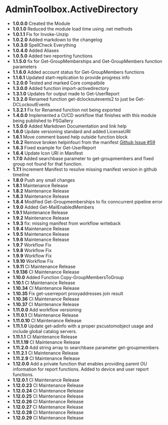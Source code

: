 # **AdminToolbox.ActiveDirectory**

* **1.0.0.0** Created the Module
* **1.0.1.0** Reduced the module load time using .net methods
* **1.0.1.1** Fix for Invoke-Unzip
* **1.0.2.0** Added markdown to the changelog
* **1.0.3.0** SpellCheck Everything
* **1.0.4.0** Added Aliases
* **1.0.5.0** Added two reporting functions
* **1.1.5.0** fix for Get-GroupMemberships  and Get-GroupMembers function parameters
* **1.1.6.0** Added account status for Get-GroupMembers functions
* **1.1.6.1** Updated start-replication to provide progress info
* **1.2.0.0** Tested and marked Core compatbile
* **1.3.0.0** Added function import-activedirectory
* **1.3.1.0** Updates for output made to Get-UserReport
* **1.3.2.0** Renamed function get-dclockoutevents2 to just be Get-DCLockoutEvents
* **1.3.2.1** Fix for Renamed function not being exported
* **1.4.0.0** Implemented a CI/CD workflow that finishes with this module being published to PSGallery
* **1.5.0.0** Added Markdown Documentation and link help
* **1.6.0** Update versioning standard and added LicenseURI
* **1.6.1** Move comment based help outside function block
* **1.6.2** Remove broken helpinfouri from the manifest [Github Issue #59](https://github.com/TheTaylorLee/AdminToolbox/issues/59)
* **1.6.3** Fixed example for Get-UserReport
* **1.6.4** Update Icon URI in Manifest
* **1.7.0** Added searchbase parameter to get-groupmembers and fixed group not found for that function.
* **1.7.1** Increment Manifest to resolve missing manifest version in github timeline
* **1.8.0** Push any small changes
* **1.8.1** Maintenance Release
* **1.8.2** Maintenance Release
* **1.8.3** Maintenance Release
* **1.8.4** Modified Get-Groupmemberships to fix conncurrent pipeline error
* **1.9.0** Added Get-MailEnabledMembers
* **1.9.1** Maintenance Release
* **1.9.2** Maintenance Release
* **1.9.3** fix: missing manifest from workflow writeback
* **1.9.4** Maintenance Release
* **1.9.5** Maintenance Release
* **1.9.6** Maintenance Release
* **1.9.7** Workflow Fix
* **1.9.8** Workflow Fix
* **1.9.9** Workflow Fix
* **1.9.10** Workflow Fix
* **1.9.11** CI Maintenance Release
* **1.9.136** CI Maintenance Release
* **1.10.0** Added Function Copy-GroupMembersToGroup
* **1.10.1** CI Maintenance Release
* **1.10.34** CI Maintenance Release
* **1.10.35** Fix get-userreport proxyaddresses join result
* **1.10.36** CI Maintenance Release
* **1.10.37** CI Maintenance Release
* **1.11.0.0** Add workflow versioning
* **1.11.0.1** CI Maintenance Release
* **1.11.0.10** CI Maintenance Release
* **1.11.1.0** Update get-adinfo with a proper pscustomobject usage and include global catalog servers.
* **1.11.1.1** CI Maintenance Release
* **1.11.1.19** CI Maintenance Release
* **1.11.2.0** Add string array to searchbase parameter get-groupmembers
* **1.11.2.1** CI Maintenance Release
* **1.11.2.9** CI Maintenance Release
* **1.12.0.0** Add a private function that enables providing parent OU information for report functions. Added to device and user report functions.
* **1.12.0.1** CI Maintenance Release
* **1.12.0.23** CI Maintenance Release
* **1.12.0.24** CI Maintenance Release
* **1.12.0.25** CI Maintenance Release
* **1.12.0.26** CI Maintenance Release
* **1.12.0.27** CI Maintenance Release
* **1.12.0.28** CI Maintenance Release
* **1.12.0.29** CI Maintenance Release